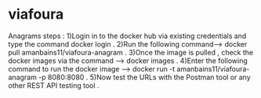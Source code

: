 # viafoura
Anagrams steps :
1)Login in to the docker hub via existing credentials and type the command docker login  .
2)Run the following command--> docker pull amanbains11/viafoura-anagram .
3)Once the image is pulled , check the docker images via the command --> docker images .
4)Enter the following command to run the docker image --> docker run -t amanbains11/viafoura-anagram -p 8080:8080 .
5)Now test the URLs with the Postman tool  or any other REST API testing tool .  
